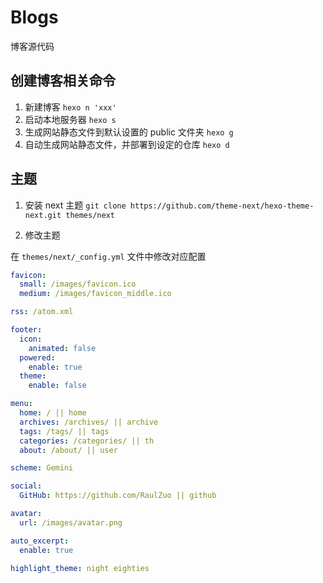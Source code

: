 # Blogs

博客源代码

## 创建博客相关命令

1. 新建博客 `hexo n 'xxx'`
2. 启动本地服务器 `hexo s`
3. 生成网站静态文件到默认设置的 public 文件夹 `hexo g`
4. 自动生成网站静态文件，并部署到设定的仓库 `hexo d`

## 主题

1. 安装 next 主题 `git clone https://github.com/theme-next/hexo-theme-next.git themes/next`

2. 修改主题

  在 `themes/next/_config.yml` 文件中修改对应配置

  ```yml
  favicon:
    small: /images/favicon.ico
    medium: /images/favicon_middle.ico
  
  rss: /atom.xml

  footer:
    icon:
      animated: false
    powered:
      enable: true
    theme:
      enable: false

  menu:
    home: / || home
    archives: /archives/ || archive
    tags: /tags/ || tags
    categories: /categories/ || th
    about: /about/ || user

  scheme: Gemini

  social:
    GitHub: https://github.com/RaulZuo || github

  avatar:
    url: /images/avatar.png

  auto_excerpt:
    enable: true

  highlight_theme: night eighties
  ```